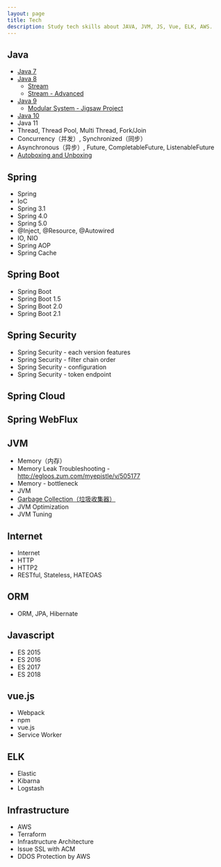```yaml
---
layout: page
title: Tech
description: Study tech skills about JAVA, JVM, JS, Vue, ELK, AWS.
---
```


## Java
- [Java 7](http://minjoon.com/java7)
- [Java 8](http://minjoon.com/java8)
  - [Stream](http://minjoon.com/streams-in-java)
  - [Stream - Advanced](http://minjoon.com/advanced-streams-in-java)
- [Java 9](http://minjoon.com/java9)
  - [Modular System - Jigsaw Project](http://minjoon.com/jigsaw-in-java)
- [Java 10](http://minjoon.com/java10)
- Java 11
- Thread, Thread Pool, Multi Thread, Fork/Join
- Concurrency（并发）, Synchronized（同步）
- Asynchronous（异步）, Future, CompletableFuture, ListenableFuture
- [Autoboxing and Unboxing](http://minjoon.com/autoboxing-and-unboxing)

## Spring
- Spring
- IoC
- Spring 3.1
- Spring 4.0
- Spring 5.0
- @Inject, @Resource, @Autowired
- IO, NIO
- Spring AOP
- Spring Cache

## Spring Boot
- Spring Boot
- Spring Boot 1.5
- Spring Boot 2.0
- Spring Boot 2.1

## Spring Security
- Spring Security - each version features
- Spring Security - filter chain order
- Spring Security - configuration
- Spring Security - token endpoint

## Spring Cloud

## Spring WebFlux

## JVM
- Memory（内存）
- Memory Leak Troubleshooting - http://egloos.zum.com/myepistle/v/505177
- Memory - bottleneck
- JVM
- [Garbage Collection（垃圾收集器）](http://minjoon.com/garbage-collection)
- JVM Optimization
- JVM Tuning

## Internet
- Internet
- HTTP
- HTTP2
- RESTful, Stateless, HATEOAS

## ORM
- ORM, JPA, Hibernate

## Javascript
- ES 2015
- ES 2016
- ES 2017
- ES 2018

## vue.js
- Webpack
- npm
- vue.js
- Service Worker

## ELK
- Elastic
- Kibarna
- Logstash

## Infrastructure
- AWS
- Terraform
- Infrastructure Architecture
- Issue SSL with ACM
- DDOS Protection by AWS

